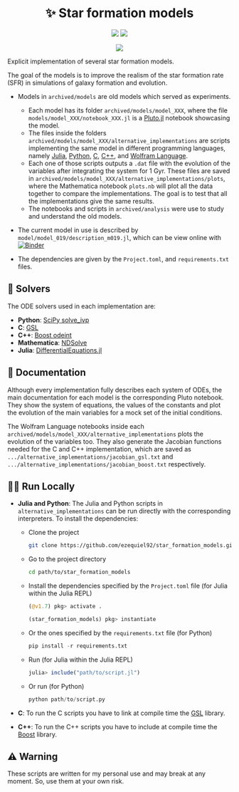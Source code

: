 <div align="center">
    <h1>✨ Star formation models</h1>
</div>

<p align="center">
    <a href="https://github1s.com/ezequiel92/star_formation_models"><img src="http://forthebadge.com/images/badges/built-with-science.svg"></a>
    <a href="https://julialang.org"><img src="https://forthebadge.com/images/badges/made-with-julia.svg"></a>
</p>

<p align="center">
    <a href="https://github.com/ezequiel92/star_formation_models/blob/main/LICENSE"><img src="https://img.shields.io/github/license/ezequiel92/star_formation_models?style=flat&logo=GNU&labelColor=2B2D2F"></a>
</p>

Explicit implementation of several star formation models.

The goal of the models is to improve the realism of the star formation rate (SFR) in simulations of galaxy formation and evolution.

- Models in `archived/models` are old models which served as experiments.

  - Each model has its folder `archived/models/model_XXX`, where the file `models/model_XXX/notebook_XXX.jl` is a [Pluto.jl](https://github.com/fonsp/Pluto.jl) notebook showcasing the model.
  - The files inside the folders `archived/models/model_XXX/alternative_implementations` are scripts implementing the same model in different programming languages, namely [Julia](https://julialang.org), [Python](https://www.python.org/), [C](http://www.open-std.org/jtc1/sc22/wg14/www/standards), [C++](https://isocpp.org/), and [Wolfram Language](https://www.wolfram.com/language/).
  - Each one of those scripts outputs a `.dat` file with the evolution of the variables after integrating the system for 1 Gyr. These files are saved in `archived/models/model_XXX/alternative_implementations/plots`, where the Mathematica notebook `plots.nb` will plot all the data together to compare the implementations. The goal is to test that all the implementations give the same results.
  - The notebooks and scripts in `archived/analysis` were use to study and understand the old models.

- The current model in use is described by `model/model_019/description_m019.jl`, which can be view online with [![Binder](https://mybinder.org/badge_logo.svg)](https://binder.plutojl.org/v0.19.5/open?url=https%253A%252F%252Fgithub.com%252Fezequiel92%252Fstar_formation_models%252Fblob%252Fmain%252Fmodel_019%252Fdescription_m019.jl%253Fraw%253Dtrue)
- The dependencies are given by the `Project.toml`, and `requirements.txt` files.

## 🧮 Solvers

The ODE solvers used in each implementation are:

- **Python**: [SciPy solve_ivp](https://docs.scipy.org/doc/scipy/reference/generated/scipy.integrate.solve_ivp.html)
- **C**: [GSL](https://www.gnu.org/software/gsl/)
- **C++**: [Boost odeint](https://headmyshoulder.github.io/odeint-v2/index.html)
- **Mathematica**: [NDSolve](https://reference.wolfram.com/language/ref/NDSolve.html)
- **Julia**: [DifferentialEquations.jl](https://diffeq.sciml.ai/dev/)

## 📘 Documentation

Although every implementation fully describes each system of ODEs, the main documentation for each model is the corresponding Pluto notebook. They show the system of equations, the values of the constants and plot the evolution of the main variables for a mock set of the initial conditions.

The Wolfram Language notebooks inside each `archived/models/model_XXX/alternative_implementations` plots the evolution of the variables too. They also generate the Jacobian functions needed for the C and C++ implementation, which are saved as `.../alternative_implementations/jacobian_gsl.txt` and `.../alternative_implementations/jacobian_boost.txt` respectively.

## 👨‍💻 Run Locally

- **Julia and Python**: The Julia and Python scripts in `alternative_implementations` can be run directly with the corresponding interpreters. To install the dependencies:

  - Clone the project

    ```bash
    git clone https://github.com/ezequiel92/star_formation_models.git
    ```

  - Go to the project directory

    ```bash
    cd path/to/star_formation_models
    ```

  - Install the dependencies specified by the `Project.toml` file (for Julia within the Julia REPL)

    ```julia
    (@v1.7) pkg> activate .

    (star_formation_models) pkg> instantiate
    ```

  - Or the ones specified by the `requirements.txt` file (for Python)

    ```python
    pip install -r requirements.txt
    ```
  
  - Run (for Julia within the Julia REPL)

    ```julia
    julia> include("path/to/script.jl")
    ```

  - Or run (for Python)

    ```python
    python path/to/script.py
    ```

- **C**: To run the C scripts you have to link at compile time the [GSL](https://www.gnu.org/software/gsl/) library.
- **C++**: To run the C++ scripts you have to include at compile time the [Boost](https://www.boost.org/) library.

## ⚠️ Warning

These scripts are written for my personal use and may break at any moment. So, use them at your own risk.

